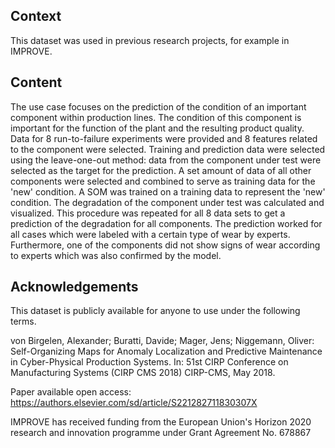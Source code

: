 ## Context

This dataset was used in previous research projects, for example in IMPROVE.

## Content

The use case focuses on the prediction of the condition of an important component within production lines. The condition of this component is important for the function of the plant and the resulting product quality. Data for 8 run-to-failure experiments were provided and 8 features related to the component were selected. Training and prediction data were selected using the leave-one-out method: data from the component under test were selected as the target for the prediction. A set amount of data of all other components were selected and combined to serve as training data for the 'new' condition. A SOM was trained on a training data to represent the 'new' condition. The degradation of the component under test was calculated and visualized. This procedure was repeated for all 8 data sets to get a prediction of the degradation for all components. The prediction worked for all cases which were labeled with a certain type of wear by experts. Furthermore, one of the components did not show signs of wear according to experts which was also confirmed by the model.

## Acknowledgements

This dataset is publicly available for anyone to use under the following terms.

von Birgelen, Alexander; Buratti, Davide; Mager, Jens; Niggemann, Oliver: Self-Organizing Maps for Anomaly Localization and Predictive Maintenance in Cyber-Physical Production Systems. In: 51st CIRP Conference on Manufacturing Systems (CIRP CMS 2018) CIRP-CMS, May 2018.

Paper available open access: https://authors.elsevier.com/sd/article/S221282711830307X

IMPROVE has received funding from the European Union's Horizon 2020 research and innovation programme under Grant Agreement No. 678867
